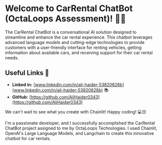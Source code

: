 # Welcome to CarRental ChatBot (OctaLoops Assessment)! 🚀🤖

The CarRental ChatBot is a conversational AI solution designed to streamline and enhance the car rental experience. This chatbot leverages advanced language models and cutting-edge technologies to provide customers with a user-friendly interface for renting vehicles, getting information about available cars, and receiving support for their car rental needs.

## Useful Links 🔗

- **Linked in:** [www.linkedin.com/in/ali-haider-53820826b](www.linkedin.com/in/ali-haider-53820826b) 📚
- **GitHub:**   [https://github.com/AliHaider0343](https://github.com/AliHaider0343)  

We can't wait to see what you create with Chainlit! Happy coding! 💻😊

I'm a passionate developer, and I successfully accomplished the CarRental ChatBot project assigned to me by OctaLoops Technologies. I used Chainlit, OpenAI's Large Language Models, and Langchain to create this innovative chatbot for car rentals.




